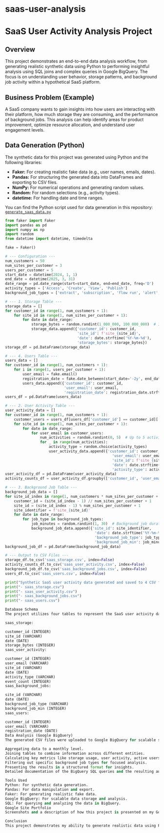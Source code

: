 # saas-user-analysis

# SaaS User Activity Analysis Project

## Overview

This project demonstrates an end-to-end data analysis workflow, from generating realistic synthetic data using Python to performing insightful analysis using SQL joins and complex queries in Google BigQuery. The focus is on understanding user behavior, storage patterns, and background job activity within a hypothetical SaaS platform.

## Business Problem (Example)

A SaaS company wants to gain insights into how users are interacting with their platform, how much storage they are consuming, and the performance of background jobs. This analysis can help identify areas for product improvement, optimize resource allocation, and understand user engagement levels.

## Data Generation (Python)

The synthetic data for this project was generated using Python and the following libraries:

* **Faker:** For creating realistic fake data (e.g., user names, emails, dates).
* **Pandas:** For structuring the generated data into DataFrames and exporting to CSV files.
* **NumPy:** For numerical operations and generating random values.
* **Random:** For random selections (e.g., activity types).
* **datetime:** For handling date and time ranges.

You can find the Python script used for data generation in this repository: [`generate_saas_data.py`](generate_saas_data.py)

```python
from faker import Faker
import pandas as pd
import numpy as np
import random
from datetime import datetime, timedelta

fake = Faker()

# --- Configuration ---
num_customers = 50
num_sites_per_customer = 3
users_per_customer = 5
start_date = datetime(2024, 1, 1)
end_date = datetime(2025, 3, 31)
date_range = pd.date_range(start=start_date, end=end_date, freq='D')
activity_types = ['Access', 'Create', 'View', 'Publish']
background_job_types = ['extract', 'subscription', 'flow run', 'alert', 'bridge']

# --- 1. Storage Table ---
storage_data = []
for customer_id in range(1, num_customers + 1):
    for site_id in range(1, num_sites_per_customer + 1):
        for date in date_range:
            storage_bytes = random.randint(1_000_000, 100_000_000)  # 1MB to 100MB
            storage_data.append({'customer_id': customer_id,
                                 'site_id': f'site_{site_id}',
                                 'date': date.strftime('%Y-%m-%d'),
                                 'storage_bytes': storage_bytes})
storage_df = pd.DataFrame(storage_data)

# --- 4. Users Table ---
users_data = []
for customer_id in range(1, num_customers + 1):
    for i in range(1, users_per_customer + 1):
        user_email = fake.email()
        registration_date = fake.date_between(start_date='-2y', end_date='-1m')
        users_data.append({'customer_id': customer_id,
                           'user_email': user_email,
                           'registration_date': registration_date.strftime('%Y-%m-%d')})
users_df = pd.DataFrame(users_data)

# --- 2. User Activity Table ---
user_activity_data = []
for customer_id in range(1, num_customers + 1):
    customer_users = users_df[users_df['customer_id'] == customer_id]['user_email'].tolist()
    for site_id in range(1, num_sites_per_customer + 1):
        for date in date_range:
            for user_email in customer_users:
                num_activities = random.randint(0, 5)  # Up to 5 activities per user per site per day
                for _ in range(num_activities):
                    activity_type = random.choice(activity_types)
                    user_activity_data.append({'customer_id': customer_id,
                                                 'user_email': user_email,
                                                 'site_id': f'site_{site_id}',
                                                 'date': date.strftime('%Y-%m-%d'),
                                                 'activity_type': activity_type})
user_activity_df = pd.DataFrame(user_activity_data)
activity_counts_df = user_activity_df.groupby(['customer_id', 'user_email', 'site_id', 'date', 'activity_type']).size().reset_index(name='event_count')

# --- 3. Background Job Table ---
background_job_data = []
for site_id_index in range(1, num_customers * num_sites_per_customer + 1):
    customer_id = (site_id_index - 1) // num_sites_per_customer + 1
    site_id = (site_id_index - 1) % num_sites_per_customer + 1
    site_identifier = f'site_{site_id}'
    for date in date_range:
        for job_type in background_job_types:
            job_minutes = random.randint(1, 30)  # Background job duration in minutes
            background_job_data.append({'site_id': site_identifier,
                                         'date': date.strftime('%Y-%m-%d'),
                                         'background_job_type': job_type,
                                         'background_job_min': job_minutes})
background_job_df = pd.DataFrame(background_job_data)

# --- Output to CSV Files ---
storage_df.to_csv('saas_storage.csv', index=False)
activity_counts_df.to_csv('saas_user_activity.csv', index=False)
background_job_df.to_csv('saas_background_jobs.csv', index=False)
users_df.to_csv('saas_users.csv', index=False)

print("Synthetic SaaS user activity data generated and saved to 4 CSV files:")
print("- saas_storage.csv")
print("- saas_user_activity.csv")
print("- saas_background_jobs.csv")
print("- saas_users.csv")

Database Schema
The project utilizes four tables to represent the SaaS user activity data:

saas_storage:

customer_id (INTEGER)
site_id (VARCHAR)
date (DATE)
storage_bytes (INTEGER)
saas_user_activity:

customer_id (INTEGER)
user_email (VARCHAR)
site_id (VARCHAR)
date (DATE)
activity_type (VARCHAR)
event_count (INTEGER)
saas_background_jobs:

site_id (VARCHAR)
date (DATE)
background_job_type (VARCHAR)
background_job_min (INTEGER)
saas_users:

customer_id (INTEGER)
user_email (VARCHAR)
registration_date (DATE)
Data Analysis (Google BigQuery)
The generated CSV files were uploaded to Google BigQuery for scalable storage and in-depth analysis using SQL. The analysis involved:

Aggregating data to a monthly level.
Joining tables to combine information across different entities.
Calculating key metrics like storage usage, user activity, active users, and background job performance.
Filtering out specific background job types for focused analysis.
Presenting the results in a structured format for insights.
Detailed documentation of the BigQuery SQL queries and the resulting analysis can be found in README-analysis.md

Tools Used
Python: For synthetic data generation.
Pandas: For data manipulation and export.
Faker: For generating realistic fake data.
Google BigQuery: For scalable data storage and analysis.
SQL: For querying and analyzing the data in BigQuery.
Google Site Portfolio
Screenshots and a description of how this project is presented on my Google Site portfolio can be found (https://sites.google.com/view/cathy-leung/home). The Google Site provides a visual overview of the project, including the business context, data schema, key findings from the BigQuery analysis, and links to the code repositories.

Conclusion
This project demonstrates my ability to generate realistic data using Python and perform comprehensive data analysis using SQL in Google BigQuery. The end-to-end workflow highlights the process of creating data and then extracting valuable insights for a SaaS platform.
